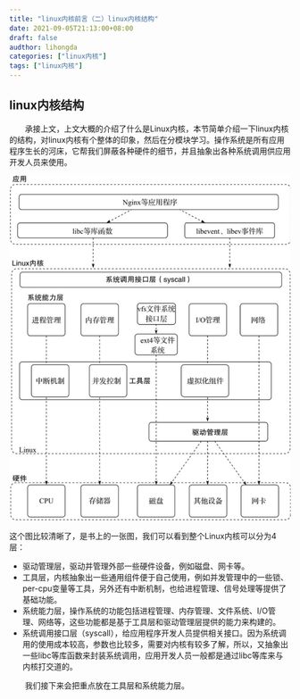 ```yaml
---
title: "linux内核前言（二）linux内核结构"
date: 2021-09-05T21:13:00+08:00
draft: false
audthor: lihongda
categories: ["linux内核"]
tags: ["linux内核"]
---
```


## linux内核结构

　　承接上文，上文大概的介绍了什么是Linux内核，本节简单介绍一下linux内核的结构，对linux内核有个整体的印象，然后在分模块学习。操作系统是所有应用程序生长的河床，它帮我们屏蔽各种硬件的细节，并且抽象出各种系统调用供应用开发人员来使用。

![](/img/linux结构.png)

这个图比较清晰了，是书上的一张图，我们可以看到整个Linux内核可以分为4层：

- 驱动管理层，驱动并管理外部一些硬件设备，例如磁盘、网卡等。
- 工具层，内核抽象出一些通用组件便于自己使用，例如并发管理中的一些锁、per-cpu变量等工具，另外还有中断机制，也给进程管理、信号处理等提供了基础功能。
- 系统能力层，操作系统的功能包括进程管理、内存管理、文件系统、I/O管理、网络等，这些功能都是基于工具层和驱动管理层提供的能力来构建的。
- 系统调用接口层（syscall），给应用程序开发人员提供相关接口。因为系统调用的使用成本较高，参数也比较多，需要对内核有较多了解，所以，又抽象出一些libc等库函数来封装系统调用，应用开发人员一般都是通过libc等库来与内核打交道的。

　　我们接下来会把重点放在工具层和系统能力层。
